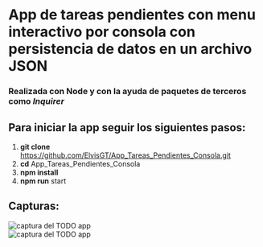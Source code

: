 # App de tareas pendientes con menu interactivo por consola con persistencia de datos en un archivo JSON

### Realizada con Node y con la ayuda de paquetes de terceros como *Inquirer*

## Para iniciar la app seguir los siguientes pasos:
1. **git clone** https://github.com/ElvisGT/App_Tareas_Pendientes_Consola.git
2. **cd** App_Tareas_Pendientes_Consola
3. **npm install**
4. **npm run** start

## Capturas:
<img src="https://i.ibb.co/DQpFMbD/2.png" alt="captura del TODO app"/>
<br />
<img src="https://i.ibb.co/djbQvNC/1.png" alt="captura del TODO app"/>
